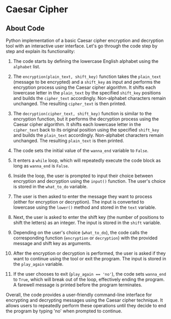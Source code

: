 # Caesar Cipher
## About Code
Python implementation of a basic Caesar cipher encryption and decryption tool with an interactive user interface. Let's go through the code step by step and explain its functionality:

1. The code starts by defining the lowercase English alphabet using the `alphabet` list.

2. The `encryption(plain_text, shift_key)` function takes the `plain_text` (message to be encrypted) and a `shift_key` as input and performs the encryption process using the Caesar cipher algorithm. It shifts each lowercase letter in the `plain_text` by the specified `shift_key` positions and builds the `cipher_text` accordingly. Non-alphabet characters remain unchanged. The resulting `cipher_text` is then printed.

3. The `decryption(cipher_text, shift_key)` function is similar to the encryption function, but it performs the decryption process using the Caesar cipher algorithm. It shifts each lowercase letter in the `cipher_text` back to its original position using the specified `shift_key` and builds the `plain_text` accordingly. Non-alphabet characters remain unchanged. The resulting `plain_text` is then printed.

4. The code sets the initial value of the `wanna_end` variable to `False`.

5. It enters a `while` loop, which will repeatedly execute the code block as long as `wanna_end` is `False`.

6. Inside the loop, the user is prompted to input their choice between encryption and decryption using the `input()` function. The user's choice is stored in the `what_to_do` variable.

7. The user is then asked to enter the message they want to process (either for encryption or decryption). The input is converted to lowercase using the `lower()` method and stored in the `text` variable.

8. Next, the user is asked to enter the shift key (the number of positions to shift the letters) as an integer. The input is stored in the `shift` variable.

9. Depending on the user's choice (`what_to_do`), the code calls the corresponding function (`encryption` or `decryption`) with the provided message and shift key as arguments.

10. After the encryption or decryption is performed, the user is asked if they want to continue using the tool or exit the program. The input is stored in the `play_again` variable.

11. If the user chooses to exit (`play_again == 'no'`), the code sets `wanna_end` to `True`, which will break out of the loop, effectively ending the program. A farewell message is printed before the program terminates.

Overall, the code provides a user-friendly command-line interface for encrypting and decrypting messages using the Caesar cipher technique. It allows users to repeatedly perform these operations until they decide to end the program by typing 'no' when prompted to continue.
